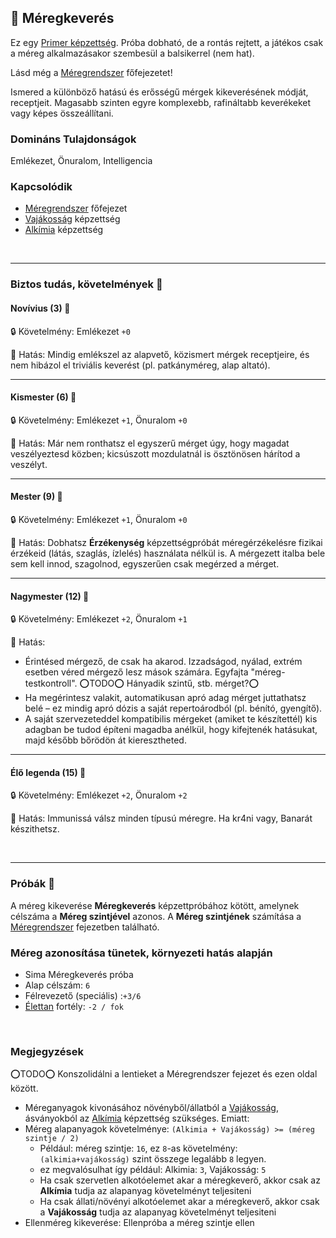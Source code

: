 ## 🔵 Méregkeverés

Ez egy [Primer képzettség](../017_primer_szekunder_ismeretek.md). Próba dobható, de a rontás rejtett, a játékos csak a méreg alkalmazásakor szembesül a balsikerrel (nem hat). 

Lásd még a [Méregrendszer](../150_meregrendszer.md) főfejezetet!

Ismered a különböző hatású és erősségű mérgek kikeverésének módját, receptjeit. Magasabb szinten egyre komplexebb, rafináltabb keverékeket vagy képes összeállítani.

### Domináns Tulajdonságok

Emlékezet, Önuralom, Intelligencia

### Kapcsolódik

- [Méregrendszer](../150_meregrendszer.md) főfejezet
 - [Vajákosság](../kepzettsegek.szekunder/vajakossag.md) képzettség
 - [Alkímia](../kepzettsegek.szekunder/alkimia.md) képzettség
 
<br />

---
### Biztos tudás, követelmények 📖

#### Novívius (3) 📖

🔒 Követelmény: Emlékezet `+0`

🌟 Hatás: Mindig emlékszel az alapvető, közismert mérgek receptjeire, és nem hibázol el triviális keverést (pl. patkányméreg, alap altató).

---
#### Kismester (6) 📖

🔒 Követelmény: Emlékezet `+1`, Önuralom `+0`

🌟 Hatás: Már nem ronthatsz el egyszerű mérget úgy, hogy magadat veszélyeztesd közben; kicsúszott mozdulatnál is ösztönösen hárítod a veszélyt.

---
#### Mester (9) 📖

🔒 Követelmény: Emlékezet `+1`, Önuralom `+0`

🌟 Hatás:  Dobhatsz **Érzékenység** képzettségpróbát méregérzékelésre fizikai érzékeid (látás, szaglás, ízlelés) használata nélkül is. A mérgezett italba bele sem kell innod, szagolnod, egyszerűen csak megérzed a mérget.

---
#### Nagymester (12) 📖

🔒 Követelmény:  Emlékezet `+2`, Önuralom `+1`

🌟 Hatás:
- Érintésed mérgező, de csak ha akarod. Izzadságod, nyálad, extrém esetben véred mérgező lesz mások számára. Egyfajta "méreg-testkontroll". ⭕TODO⭕ Hányadik szintű, stb. mérget?⭕
- Ha megérintesz valakit, automatikusan apró adag mérget juttathatsz belé – ez mindig apró dózis a saját repertoárodból (pl. bénító, gyengítő).
- A saját szervezeteddel kompatibilis mérgeket (amiket te készítettél) kis adagban be tudod építeni magadba anélkül, hogy kifejtenék hatásukat, majd később bőrödön át kieresztheted.

---
#### Élő legenda (15) 📖

🔒 Követelmény: Emlékezet `+2`, Önuralom `+2`

🌟 Hatás: Immunissá válsz minden típusú méregre. Ha kr4ni vagy, Banarát készithetsz.

<br />

---
### Próbák 🎲

A méreg kikeverése **Méregkeverés** képzettpróbához kötött, amelynek célszáma a **Méreg szintjével** azonos. A **Méreg szintjének** számítása a [Méregrendszer](../150_meregrendszer.md) fejezetben található.

### Méreg azonosítása tünetek, környezeti hatás alapján

- Sima Méregkeverés próba
- Alap célszám: `6`
- Félrevezető (speciális) :`+3/6`
- [Élettan](../fortelyok.altalanos/elettan.md) fortély: `-2 / fok`

<br />

### Megjegyzések 

⭕TODO⭕ Konszolidálni a lentieket a Méregrendszer fejezet és ezen oldal között.

- Méreganyagok kivonásához növényből/állatból a [Vajákosság](../kepzettsegek.szekunder/vajakossag.md), ásványokból az [Alkímia](../kepzettsegek.szekunder/alkimia.md) képzettség szükséges. Emiatt:
- Méreg alapanyagok követelménye: `(Alkimia + Vajákosság) >= (méreg szintje / 2)`
  - Például: méreg szintje: `16`, ez `8`-as követelmény: `(alkimia+vajákosság)` szint összege legalább `8` legyen.
  - ez megvalósulhat így például: Alkimia: `3`, Vajákosság: `5`
  - Ha csak szervetlen alkotóelemet akar a méregkeverő, akkor csak az **Alkímia** tudja az alapanyag követelményt teljesiteni
  - Ha csak állati/növényi alkotóelemet akar a méregkeverő, akkor csak a **Vajákosság** tudja az alapanyag követelményt teljesiteni
- Ellenméreg kikeverése: Ellenpróba a méreg szintje ellen
